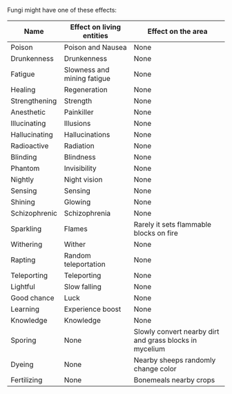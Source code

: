 Fungi might have one of these effects:

| Name          | Effect on living entities   | Effect on the area                                      |
|---------------|-----------------------------|---------------------------------------------------------|
| Poison        | Poison and Nausea           | None                                                    |
| Drunkenness   | Drunkenness                 | None                                                    |
| Fatigue       | Slowness and mining fatigue | None                                                    |
| Healing       | Regeneration                | None                                                    |
| Strengthening | Strength                    | None                                                    |
| Anesthetic    | Painkiller                  | None                                                    |
| Illucinating  | Illusions                   | None                                                    |
| Hallucinating | Hallucinations              | None                                                    |
| Radioactive   | Radiation                   | None                                                    |
| Blinding      | Blindness                   | None                                                    |
| Phantom       | Invisibility                | None                                                    |
| Nightly       | Night vision                | None                                                    |
| Sensing       | Sensing                     | None                                                    |
| Shining       | Glowing                     | None                                                    |
| Schizophrenic | Schizophrenia               | None                                                    |
| Sparkling     | Flames                      | Rarely it sets flammable blocks on fire                 |
| Withering     | Wither                      | None                                                    |
| Rapting       | Random teleportation        | None                                                    |
| Teleporting   | Teleporting                 | None                                                    |
| Lightful      | Slow falling                | None                                                    |
| Good chance   | Luck                        | None                                                    |
| Learning      | Experience boost            | None                                                    |
| Knowledge     | Knowledge                   | None                                                    |
| Sporing       | None                        | Slowly convert nearby dirt and grass blocks in mycelium |
| Dyeing        | None                        | Nearby sheeps randomly change color                     |
| Fertilizing   | None                        | Bonemeals nearby crops                                  |
